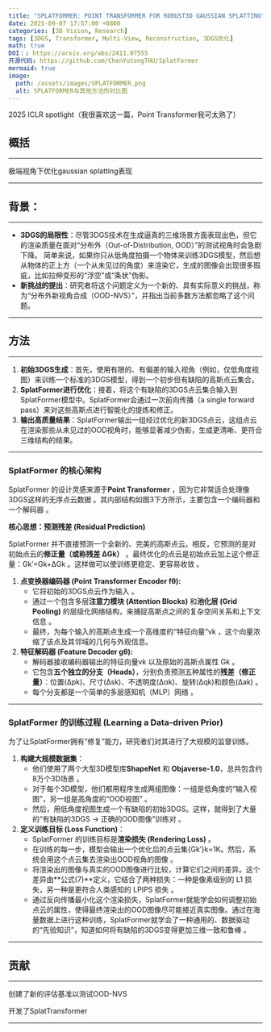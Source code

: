 ```yaml
---
title: "SPLATFORMER: POINT TRANSFORMER FOR ROBUST3D GAUSSIAN SPLATTING"
date: 2025-09-07 17:57:00 +0800
categories: [3D Vision, Research]
tags: [3DGS, Transformer, Multi-View, Reconstruction, 3DGS优化]
math: true
DOI：: https://arxiv.org/abs/2411.07555
开源代码: https://github.com/ChenYutongTHU/SplatFormer
mermaid: true
image:
  path: /assets/images/SPLATFORMER.png
  alt: SPLATFORMER与其他方法的对比图
---
```


2025 ICLR spotlight（我很喜欢这一篇，Point Transformer我可太熟了）

## 概括

---

极端视角下优化gaussian splatting表现

---

## 背景：

---

- **3DGS的局限性**：尽管3DGS技术在生成逼真的三维场景方面表现出色，但它的渲染质量在面对“分布外（Out-of-Distribution, OOD）”的测试视角时会急剧下降。 简单来说，如果你只从低角度拍摄一个物体来训练3DGS模型，然后想从物体的正上方（一个从未见过的角度）来渲染它，生成的图像会出现很多瑕疵，比如拉伸变形的“浮空”或“条状”伪影。
- **新挑战的提出**：研究者将这个问题定义为一个新的、具有实际意义的挑战，称为“分布外新视角合成（OOD-NVS）”，并指出当前多数方法都忽略了这个问题。

---

## 方法

---

1. **初始3DGS生成**：首先，使用有限的、有偏差的输入视角（例如，仅低角度视图）来训练一个标准的3DGS模型，得到一个初步但有缺陷的高斯点云集合。
2. **SplatFormer进行优化**：接着，将这个有缺陷的3DGS点云集合输入到SplatFormer模型中。SplatFormer会通过一次前向传播（a single forward pass）来对这些高斯点进行智能化的提炼和修正。
3. **输出高质量结果**：SplatFormer输出一组经过优化的新3DGS点云，这组点云在渲染那些从未见过的OOD视角时，能够显著减少伪影，生成更清晰、更符合三维结构的结果。

---

### **SplatFormer 的核心架构**

SplatFormer 的设计灵感来源于**Point Transformer** ，因为它非常适合处理像3DGS这样的无序点云数据 。其内部结构如图3下方所示，主要包含一个编码器和一个解码器 。

**核心思想：预测残差 (Residual Prediction)**

SplatFormer 并不直接预测一个全新的、完美的高斯点云。相反，它预测的是对初始点云的**修正量（或称残差 ΔGk）** 。最终优化的点云是初始点云加上这个修正量：Gk′=Gk+ΔGk 。这样做可以使训练更稳定、更容易收敛 。

1. **点变换器编码器 (Point Transformer Encoder fθ):**
    - 它将初始的3DGS点云作为输入 。
    - 通过一个包含多层**注意力模块 (Attention Blocks)** 和**池化层 (Grid Pooling)** 的层级化网络结构，来捕捉高斯点之间的复杂空间关系和上下文信息 。
    - 最终，为每个输入的高斯点生成一个高维度的“特征向量”vk ，这个向量浓缩了该点及其邻域的几何与外观信息。
2. **特征解码器 (Feature Decoder gθ):**
    - 解码器接收编码器输出的特征向量vk 以及原始的高斯点属性 Gk 。
    - 它包含**五个独立的分支（Heads）**，分别负责预测五种属性的**残差（修正量）**：位置(Δpk)、尺寸(Δsk)、不透明度(Δαk)、旋转(Δqk)和颜色(Δak) 。
    - 每个分支都是一个简单的多层感知机（MLP）网络 。

---

### **SplatFormer 的训练过程 (Learning a Data-driven Prior)**

为了让SplatFormer拥有“修复”能力，研究者们对其进行了大规模的监督训练。

1. **构建大规模数据集**：
    - 他们使用了两个大型3D模型库**ShapeNet** 和 **Objaverse-1.0**，总共包含约8万个3D场景 。
    - 对于每个3D模型，他们都用程序生成两组图像：一组是低角度的“输入视图”，另一组是高角度的“OOD视图” 。
    - 然后，用低角度视图生成一个有缺陷的初始3DGS。这样，就得到了大量的“有缺陷的3DGS -> 正确的OOD图像”训练对 。
2. **定义训练目标 (Loss Function)**：
    - SplatFormer 的训练目标是**渲染损失 (Rendering Loss)** 。
    - 在训练的每一步，模型会输出一个优化后的点云集{Gk′}k=1K。然后，系统会用这个点云集去渲染出OOD视角的图像 。
    - 将渲染出的图像与真实的OOD图像进行比较，计算它们之间的差异。这个差异由**公式(7)**定义，它结合了两种损失：一种是像素级别的 L1 损失，另一种是更符合人类感知的 LPIPS 损失 。
    - 通过反向传播最小化这个渲染损失，SplatFormer就能学会如何调整初始点云的属性，使得最终渲染出的OOD图像尽可能接近真实图像。通过在海量数据上进行这种训练，SplatFormer就学会了一种通用的、数据驱动的“先验知识”，知道如何将有缺陷的3DGS变得更加三维一致和鲁棒 。

---

## 贡献

---

创建了新的评估基准以测试OOD-NVS

开发了SplatTransformer

---